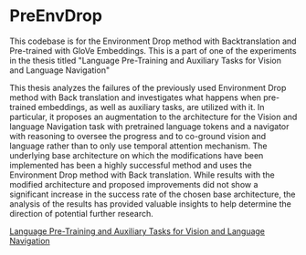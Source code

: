 # PreEnvDrop
<p>This codebase is for the Environment Drop method with Backtranslation and Pre-trained with GloVe Embeddings. This is a part of one of the experiments in the thesis titled "Language Pre-Training and Auxiliary Tasks for Vision 
and Language Navigation"</p>
<p> This thesis analyzes the failures of the previously used Environment Drop method with Back translation and investigates what happens when pre-trained embeddings, as well as auxiliary tasks, are utilized with it. In particular, it proposes an augmentation to the architecture for the Vision and language Navigation task with pretrained language tokens and a navigator with reasoning to oversee the progress and to co-ground vision and language rather than to only use temporal attention mechanism. The underlying base architecture on which the modifications have been implemented has been a highly successful method and uses the Environment Drop method with Back translation. While results with the modified architecture and proposed improvements did not show a significant increase in the success rate of the chosen base architecture, the analysis of the results has provided valuable insights to help determine the direction of potential further research. <p>

[Language Pre-Training and Auxiliary Tasks for Vision and Language Navigation](https://rc.library.uta.edu/uta-ir/handle/10106/30243 "documentation")
